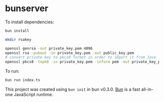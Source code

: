 # bunserver

To install dependencies:

```bash
bun install
```

```bash
mkdir rsakey
```

```bash
openssl genrsa -out private_key.pem 4096
openssl rsa -pubout -in private_key.pem -out public_key.pem
# convert private key to pkcs8 format in order to import it from Java
openssl pkcs8 -topk8 -in private_key.pem -inform pem -out private_key_pkcs8.pem -outform pem -nocrypt
```

To run:

```bash
bun run index.ts
```

This project was created using `bun init` in bun v0.3.0. [Bun](https://bun.sh) is a fast all-in-one JavaScript runtime.
